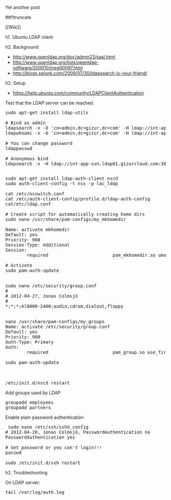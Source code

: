 Yet another post

[meta:author]: <> (Jonas Colmsjo)
[meta:title]: <> (Ubuntu-ldap-client.md)
[meta:date]: <> (2012-01-01)
[meta:nested:key]: <> (Metadata value)

##!!truncate


[[Wiki]]


h1. Ubuntu LDAP client

h2. Background

* http://www.openldap.org/doc/admin23/sasl.html
* http://www.openldap.org/lists/openldap-software/200010/msg00097.html
* http://blogs.splunk.com/2009/07/30/ldapsearch-is-your-friend/





h2. Setup

* https://help.ubuntu.com/community/LDAPClientAuthentication

Test that the LDAP server can be reached.
<pre>
sudo apt-get install ldap-utils

# Bind as admin
ldapsearch -x -D 'cn=admin,dc=gizur,dc=com' -H ldap://int-app-svn.ldap01.gizurcloud.com:389/ -W -b ou=People,dc=gizur,dc=com objectclass=posixAccount
ldapwhoami -x -D 'cn=admin,dc=gizur,dc=com' -H ldap://int-app-svn.ldap01.gizurcloud.com:389/ -W

# You can change password
ldappasswd

# Anonymous bind
ldapsearch -x -H ldap://int-app-svn.ldap01.gizurcloud.com:389/  -b ou=People,dc=gizur,dc=com objectclass=posixAccount

</pre>


<pre>
sudo apt-get install ldap-auth-client nscd
sudo auth-client-config -t nss -p lac_ldap

cat /etc/nsswitch.conf
cat /etc/auth-client-config/profile.d/ldap-auth-config
cat/etc/ldap.conf

# Create script for automatically creating home dirs
sudo nano /usr/share/pam-configs/my_mkhomedir

Name: activate mkhomedir
Default: yes
Priority: 900
Session-Type: Additional
Session:
        required                        pam_mkhomedir.so umask=0022 skel=/etc/skel

# Activate
sudo pam-auth-update


sudo nano /etc/security/group.conf
#
# 2012-04-27, Jonas Colmsjö
#
*;*;*;Al0000-2400;audio,cdrom,dialout,floppy


nano /usr/share/pam-configs/my_groups
Name: activate /etc/security/group.conf
Default: yes
Priority: 900
Auth-Type: Primary
Auth:
        required                        pam_group.so use_first_pass

sudo pam-auth-update



/etc/init.d/nscd restart
</pre>

Add groups used by LDAP
<pre>
groupadd employees
groupadd partners
</pre>


Enable plain password authentication
<pre>
 sudo nano /etc/ssh/sshd_config 
# 2012-04-20, Jonas Colmsjö, PasswordAuthentication no
PasswordAuthentication yes

# Set password or you can't login!!!
passwd

sudo /etc/init.d/ssh restart
</pre>


h2. Troubleshooting


On LDAP server:
<pre>
tail /var/log/auth.log
</pre>
